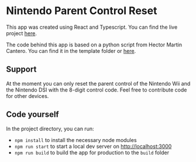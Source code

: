 # Nintendo Parent Control Reset

This app was created using React and Typescript. You can find the live project [here](https://parental.dereffi.com/).

The code behind this app is based on a python script from Hector Martin Cantero. You can find it in the template folder or [here](https://wii.marcan.st/parental).

## Support

At the moment you can only reset the parent control of the Nintendo Wii and the Nintendo DSI with the 8-digit control code.
Feel free to contribute code for other devices.

## Code yourself

In the project directory, you can run:
- `npm install` to install the necessary node modules
- `npm run start` to start a local dev server on [http://localhost:3000](http://localhost:3000)
- `npm run build` to build the app for production to the `build` folder